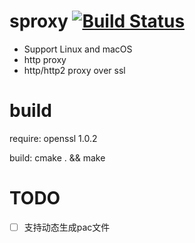 sproxy [![Build Status](https://api.travis-ci.com/choury/sproxy.svg?branch=master)](https://travis-ci.com/choury/sproxy)
======
+ Support Linux and macOS
+ http proxy
+ http/http2 proxy over ssl

build
=====
  require: openssl 1.0.2
  
  build: cmake . && make

TODO
======
- [ ] 支持动态生成pac文件
